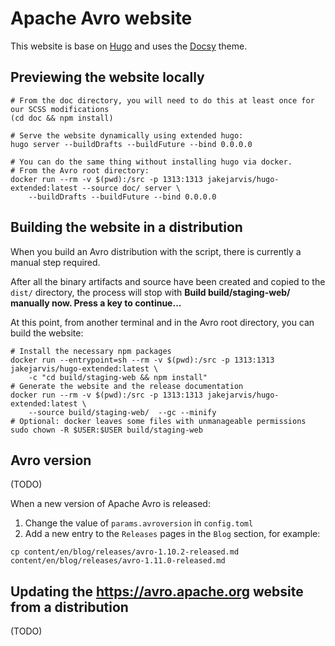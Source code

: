 # Apache Avro website

This website is base on [Hugo](https://gohugo.io) and uses the [Docsy](https://www.docsy.dev/) theme.

## Previewing the website locally

```
# From the doc directory, you will need to do this at least once for our SCSS modifications
(cd doc && npm install)

# Serve the website dynamically using extended hugo:
hugo server --buildDrafts --buildFuture --bind 0.0.0.0

# You can do the same thing without installing hugo via docker.
# From the Avro root directory:
docker run --rm -v $(pwd):/src -p 1313:1313 jakejarvis/hugo-extended:latest --source doc/ server \
    --buildDrafts --buildFuture --bind 0.0.0.0
```

## Building the website in a distribution

When you build an Avro distribution with the script, there is currently a manual step required.

After all the binary artifacts and source have been created and copied to the `dist/` directory, the process will 
stop with **Build build/staging-web/ manually now. Press a key to continue...**

At this point, from another terminal and in the Avro root directory, you can build the website:

```
# Install the necessary npm packages
docker run --entrypoint=sh --rm -v $(pwd):/src -p 1313:1313 jakejarvis/hugo-extended:latest \
    -c "cd build/staging-web && npm install"
# Generate the website and the release documentation
docker run --rm -v $(pwd):/src -p 1313:1313 jakejarvis/hugo-extended:latest \
    --source build/staging-web/  --gc --minify
# Optional: docker leaves some files with unmanageable permissions 
sudo chown -R $USER:$USER build/staging-web
```

## Avro version

(TODO)

When a new version of Apache Avro is released:

1. Change the value of `params.avroversion` in `config.toml`
2. Add a new entry to the `Releases` pages in the `Blog` section, for example:

```
cp content/en/blog/releases/avro-1.10.2-released.md content/en/blog/releases/avro-1.11.0-released.md
```

## Updating the https://avro.apache.org website from a distribution

(TODO)


